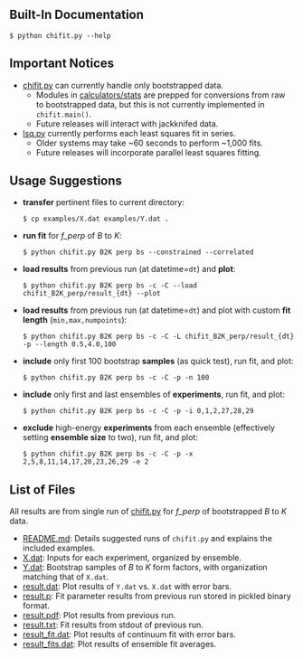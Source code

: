 <!---
  Created by Zechariah Gelzer (University of Iowa) on 2015-03-30.
  Copyright (C) 2015 Zechariah Gelzer.
 
  This program is free software: you can redistribute it and/or modify it under
  the terms of the GNU General Public License as published by the Free Software
  Foundation, either version 3 of the License, or any later version (see
  <http://www.gnu.org/licenses/>).
 
  This program is distributed in the hope that it will be useful, but WITHOUT
  ANY WARRANTY; without even the implied warranty of MERCHANTABILITY or FITNESS
  FOR A PARTICULAR PURPOSE. See the GNU General Public License for more details.
-->

Built-In Documentation
----------------------

    $ python chifit.py --help

Important Notices
-----------------

+ [chifit.py](../chifit.py) can currently handle only bootstrapped data.
  + Modules in [calculators/stats](../calculators/stats) are prepped for
    conversions from raw to bootstrapped data, but this is not currently
    implemented in `chifit.main()`.
  + Future releases will interact with jackknifed data.
+ [lsq.py](../fitters/lsq.py) currently performs each least squares fit in
  series.
  + Older systems may take ~60 seconds to perform ~1,000 fits.
  + Future releases will incorporate parallel least squares fitting.

Usage Suggestions
-----------------

+ **transfer** pertinent files to current directory:
    ```
    $ cp examples/X.dat examples/Y.dat .
    ```

+ **run fit** for *f_perp* of *B* to *K*:
    ```
    $ python chifit.py B2K perp bs --constrained --correlated
    ```

+ **load results** from previous run (at datetime=`dt`) and **plot**:
    ```
    $ python chifit.py B2K perp bs -c -C --load chifit_B2K_perp/result_{dt} --plot
    ```

+ **load results** from previous run (at datetime=`dt`) and plot with custom
**fit length** (`min,max,numpoints`):
    ```
    $ python chifit.py B2K perp bs -c -C -L chifit_B2K_perp/result_{dt} -p --length 0.5,4.0,100
    ```

+ **include** only first 100 bootstrap **samples** (as quick test), run fit,
and plot:
    ```
    $ python chifit.py B2K perp bs -c -C -p -n 100
    ```

+ **include** only first and last ensembles of **experiments**, run fit, and
plot:
    ```
    $ python chifit.py B2K perp bs -c -C -p -i 0,1,2,27,28,29
    ```

+ **exclude** high-energy **experiments** from each ensemble (effectively
setting **ensemble size** to two), run fit, and plot:
    ```
    $ python chifit.py B2K perp bs -c -C -p -x 2,5,8,11,14,17,20,23,26,29 -e 2
    ```

List of Files
-------------

All results are from single run of [chifit.py](../chifit.py) for *f_perp* of
bootstrapped *B* to *K* data.

+ [README.md](README.md): Details suggested runs of `chifit.py` and explains the
  included examples.
+ [X.dat](X.dat): Inputs for each experiment, organized by ensemble.
+ [Y.dat](Y.dat): Bootstrap samples of *B* to *K* form factors, with
  organization matching that of `X.dat`.
+ [result.dat](result.dat): Plot results of `Y.dat` vs. `X.dat` with error bars.
+ [result.p](result.p): Fit parameter results from previous run stored in
  pickled binary format.
+ [result.pdf](result.pdf): Plot results from previous run.
+ [result.txt](result.txt): Fit results from stdout of previous run.
+ [result_fit.dat](result_fit.dat): Plot results of continuum fit with error
  bars.
+ [result_fits.dat](result_fits.dat): Plot results of ensemble fit averages.

